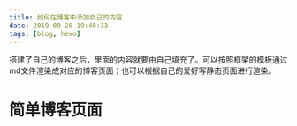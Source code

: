 ```yaml
---
title: 如何在博客中添加自己的内容
date: 2019-09-26 19:40:13
tags: [blog, hexo]
---
```


搭建了自己的博客之后，里面的内容就要由自己填充了。可以按照框架的模板通过md文件渲染成对应的博客页面；也可以根据自己的爱好写静态页面进行渲染。

<!-- more -->

# 简单博客页面


